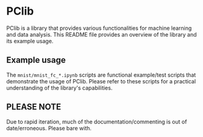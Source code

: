 # PClib

PClib is a library that provides various functionalities for machine learning and data analysis. This README file provides an overview of the library and its example usage.

## Example usage

The `mnist/mnist_fc_*.ipynb` scripts are functional example/test scripts that demonstrate the usage of PClib. Please refer to these scripts for a practical understanding of the library's capabilities.

## PLEASE NOTE

Due to rapid iteration, much of the documentation/commenting is out of date/erroneous. Please bare with.